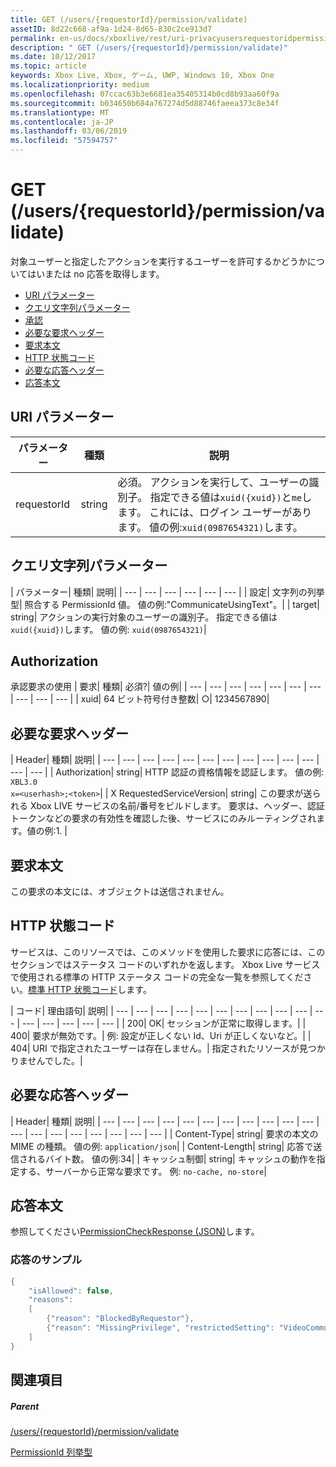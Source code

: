 ```yaml
---
title: GET (/users/{requestorId}/permission/validate)
assetID: 8d22c668-af9a-1d24-8d65-830c2ce913d7
permalink: en-us/docs/xboxlive/rest/uri-privacyusersrequestoridpermissionvalidateget.html
description: " GET (/users/{requestorId}/permission/validate)"
ms.date: 10/12/2017
ms.topic: article
keywords: Xbox Live, Xbox, ゲーム, UWP, Windows 10, Xbox One
ms.localizationpriority: medium
ms.openlocfilehash: 07ccac63b3e6681ea35405314b0cd8b93aa60f9a
ms.sourcegitcommit: b034650b684a767274d5d88746faeea373c8e34f
ms.translationtype: MT
ms.contentlocale: ja-JP
ms.lasthandoff: 03/06/2019
ms.locfileid: "57594757"
---
```

# <a name="get-usersrequestoridpermissionvalidate"></a>GET (/users/{requestorId}/permission/validate)
対象ユーザーと指定したアクションを実行するユーザーを許可するかどうかについてはいまたは no 応答を取得します。

  * [URI パラメーター](#ID4EQ)
  * [クエリ文字列パラメーター](#ID4E2)
  * [承認](#ID4EDC)
  * [必要な要求ヘッダー](#ID4EID)
  * [要求本文](#ID4ETE)
  * [HTTP 状態コード](#ID4E5E)
  * [必要な応答ヘッダー](#ID4ETG)
  * [応答本文](#ID4EKAAC)

<a id="ID4EQ"></a>


## <a name="uri-parameters"></a>URI パラメーター

| パラメーター| 種類| 説明|
| --- | --- | --- |
| requestorId| string| 必須。 アクションを実行して、ユーザーの識別子。 指定できる値は<code>xuid({xuid})</code>と<code>me</code>します。 これには、ログイン ユーザーがあります。 値の例:<code>xuid(0987654321)</code>します。|

<a id="ID4E2"></a>


## <a name="query-string-parameters"></a>クエリ文字列パラメーター

| パラメーター| 種類| 説明|
| --- | --- | --- | --- | --- | --- |
| 設定| 文字列の列挙型| 照合する PermissionId 値。 値の例:"CommunicateUsingText"。|
| target| string| アクションの実行対象のユーザーの識別子。 指定できる値は<code>xuid({xuid})</code>します。 値の例: <code>xuid(0987654321)</code>|

<a id="ID4EDC"></a>


## <a name="authorization"></a>Authorization

承認要求の使用 | 要求| 種類| 必須?| 値の例|
| --- | --- | --- | --- | --- | --- | --- | --- | --- | --- |
| xuid| 64 ビット符号付き整数| ○| 1234567890|

<a id="ID4EID"></a>


## <a name="required-request-headers"></a>必要な要求ヘッダー

| Header| 種類| 説明|
| --- | --- | --- | --- | --- | --- | --- | --- | --- | --- | --- | --- | --- |
| Authorization| string| HTTP 認証の資格情報を認証します。 値の例: <code>XBL3.0 x=&lt;userhash>;&lt;token></code>|
| X RequestedServiceVersion| string| この要求が送られる Xbox LIVE サービスの名前/番号をビルドします。 要求は、ヘッダー、認証トークンなどの要求の有効性を確認した後、サービスにのみルーティングされます。値の例:1. |

<a id="ID4ETE"></a>


## <a name="request-body"></a>要求本文

この要求の本文には、オブジェクトは送信されません。

<a id="ID4E5E"></a>


## <a name="http-status-codes"></a>HTTP 状態コード

サービスは、このリソースでは、このメソッドを使用した要求に応答には、このセクションではステータス コードのいずれかを返します。 Xbox Live サービスで使用される標準の HTTP ステータス コードの完全な一覧を参照してください。[標準 HTTP 状態コード](../../additional/httpstatuscodes.md)します。

| コード| 理由語句| 説明|
| --- | --- | --- | --- | --- | --- | --- | --- | --- | --- | --- | --- | --- | --- | --- | --- |
| 200| OK| セッションが正常に取得します。|
| 400| 要求が無効です。| 例: 設定が正しくない Id、Uri が正しくないなど。|
| 404| URI で指定されたユーザーは存在しません。| 指定されたリソースが見つかりませんでした。|

<a id="ID4ETG"></a>


## <a name="required-response-headers"></a>必要な応答ヘッダー

| Header| 種類| 説明|
| --- | --- | --- | --- | --- | --- | --- | --- | --- | --- | --- | --- | --- | --- | --- | --- | --- | --- | --- |
| Content-Type| string| 要求の本文の MIME の種類。 値の例: <code>application/json</code>|
| Content-Length| string| 応答で送信されるバイト数。 値の例:34|
| キャッシュ制御| string| キャッシュの動作を指定する、サーバーから正常な要求です。 例: <code>no-cache, no-store</code>|

<a id="ID4EKAAC"></a>


## <a name="response-body"></a>応答本文

参照してください[PermissionCheckResponse (JSON)](../../json/json-permissioncheckresponse.md)します。

<a id="ID4EWAAC"></a>


### <a name="sample-response"></a>応答のサンプル


```cpp
{
    "isAllowed": false,
    "reasons":
    [
        {"reason": "BlockedByRequestor"},
        {"reason": "MissingPrivilege", "restrictedSetting": "VideoCommunications"}
    ]
}

```


<a id="ID4EABAC"></a>


## <a name="see-also"></a>関連項目

<a id="ID4ECBAC"></a>


##### <a name="parent"></a>Parent

[/users/{requestorId}/permission/validate](uri-privacyusersrequestoridpermissionvalidate.md)

 [PermissionId 列挙型](../../enums/privacy-enum-permissionid.md)
